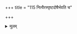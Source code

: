 +++
title = "115 नित्यैरस्पृष्टदोषैर्भवति च"

+++
<details><summary>मूलम्</summary>

नित्यैरस्पृष्टदोषैर्भवति च निगमैः पौरुषेयेषु बाधः पाषण्डत्वप्रथैषां जगति न च मृषा पक्षपातप्रहाणे ।  
अन्योन्यं चैषु बाधः प्रसजति कृतकेष्वाप्तिमोहादिसाम्यात् संवादोंऽशेषु तुल्यः परमिह कुहनासिद्धयेऽन्यप्रवेशः ॥ ११५ ॥
</details>